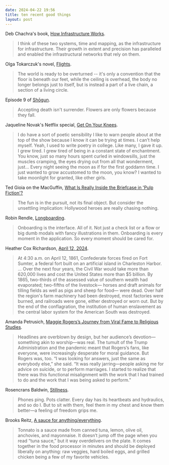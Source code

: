 ```yaml
---
date: 2024-04-22 19:56 
title: ten recent good things
layout: post
---
```


Deb Chachra's book, [How Infrastructure Works](https://www.penguinrandomhouse.com/books/612711/how-infrastructure-works-by-deb-chachra/).

> I think of these two systems, time and mapping, as the infrastructure for infrastructure. Their growth in extent and precision has paralleled and enabled the infrastructural networks that rely on them.

Olga Tokarczuk's novel, [Flights](https://www.penguinrandomhouse.com/books/565058/flights-by-olga-tokarczuk-translated-by-jennifer-croft/). 

> The world is ready to be overturned -- it's only a convention that the floor is beneath our feet, while the ceiling is overhead, the body no longer belongs just to itself, but is instead a part of a live chain, a section of a living circle.

Episode 9 of [Shōgun](https://en.wikipedia.org/wiki/Shōgun_(2024_miniseries)). 

> Accepting death isn't surrender. Flowers are only flowers because they fall.

Jaqueline Novak's Netflix special, [Get On Your Knees](https://www.netflix.com/title/81240800).

> I do have a sort of poetic sensibility I like to warn people about at the top of the show because I know it can be trying at times. I can’t help myself. Yeah, I used to write poetry in college. Like many, I gave it up. I grew tired. I grew tired of being in a constant state of enchantment. You know, just so many hours spent curled in windowsills, just the muscles cramping, the eyes drying out from all that wonderment, just… Every night seeing the moon as if for the first goddamn time. I just wanted to grow accustomed to the moon, you know? I wanted to take moonlight for granted, like other girls.

Ted Gioia on the MacGuffin, [What Is Really Inside the Briefcase in 'Pulp Fiction'?](https://www.honest-broker.com/p/what-is-really-inside-the-briefcase) 

> The fun is in the pursuit, not its final object. But consider the unsettling implication: Hollywood heroes are really chasing nothing.

Robin Rendle, [Longboarding](https://robinrendle.com/notes/longboarding/).

> Onboarding is the interface. All of it. Not just a check list or a flow or big dumb modals with fancy illustrations in them. Onboarding is every moment in the application. So every moment should be cared for.

Heather Cox Richardson, [April 12, 2024](https://heathercoxrichardson.substack.com/p/april-12-2024).

> At 4:30 a.m. on April 12, 1861, Confederate forces fired on Fort Sumter, a federal fort built on an artificial island in Charleston Harbor. ... Over the next four years, the Civil War would take more than 620,000 lives and cost the United States more than $5 billion. By 1865, two-thirds of the assessed value of southern wealth had evaporated; two-fifths of the livestock— horses and draft animals for tilling fields as well as pigs and sheep for food— were dead. Over half the region's farm machinery had been destroyed, most factories were burned, and railroads were gone, either destroyed or worn out. But by the end of the conflagration, the institution of human enslavement as the central labor system for the American South was destroyed.

Amanda Petrusich, [Maggie Rogers’s Journey from Viral Fame to Religious Studies](https://www.newyorker.com/magazine/2024/04/15/maggie-rogers-profile). 

> Headlines are overblown by design, but her audience’s devotion—something akin to worship—was real. The tumult of the Trump Administration and the pandemic meant that Rogers’s fans, like everyone, were increasingly desperate for moral guidance. But Rogers was, too. “I was looking for answers, just the same as everybody else,” she said. “It was really jarring—people asking me for advice on suicide, or to perform marriages. I started to realize that there was this functional misalignment with the work that I had trained to do and the work that I was being asked to perform."

Rosencrans Baldwin, [Stillness](https://rosecrans.substack.com/p/stillness).

> Phones ping. Pots clatter. Every day has its heartbeats and hydraulics, and so do I. But to sit with them, feel them in my chest and know them better—a feeling of freedom grips me.

Brooks Reitz, [A sauce for anything/everything](https://brooksreitz.substack.com/p/a-sauce-for-anythingeverything). 

> Tonnato is a sauce made from canned tuna, lemon, olive oil, anchovies, and mayonnaise. It doesn’t jump off the page when you read “tuna sauce,” but it way overdelivers on the plate. It comes together in the food processor in minutes and should be deployed liberally on anything: raw veggies, hard boiled eggs, and grilled chicken being a few of my favorite vehicles.
